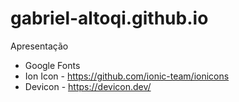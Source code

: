 # gabriel-altoqi.github.io
Apresentação
* Google Fonts
* Ion Icon - https://github.com/ionic-team/ionicons
* Devicon - https://devicon.dev/

